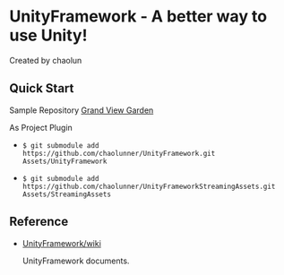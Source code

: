 # UnityFramework - A better way to use Unity!

Created by chaolun

Quick Start
---

Sample Repository [Grand View Garden](https://github.com/chaolunner/GrandViewGarden)

As Project Plugin

  - `$ git submodule add https://github.com/chaolunner/UnityFramework.git Assets/UnityFramework`

  - `$ git submodule add https://github.com/chaolunner/UnityFrameworkStreamingAssets.git Assets/StreamingAssets`

Reference
---

* [UnityFramework/wiki](https://github.com/chaolunner/UnityFramework/wiki)

  UnityFramework documents.
